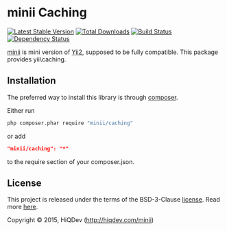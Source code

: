 minii Caching
=============

[![Latest Stable Version](https://poser.pugx.org/minii/caching/v/stable)](https://packagist.org/packages/minii/caching)
[![Total Downloads](https://poser.pugx.org/minii/caching/downloads)](https://packagist.org/packages/minii/caching)
[![Build Status](https://img.shields.io/travis/hiqdev/minii-caching.svg)](https://travis-ci.org/hiqdev/minii-caching)
[![Dependency Status](https://www.versioneye.com/php/minii:caching/dev-master/badge.svg)](https://www.versioneye.com/php/minii:caching/dev-master)

[minii](https://github.com/hiqdev/minii-core) is mini version of [Yii2](http://yiiframework.com/), supposed to be fully compatible.
This package provides yii\caching.

## Installation

The preferred way to install this library is through [composer](http://getcomposer.org/download/).

Either run

```sh
php composer.phar require "minii/caching"
```

or add

```json
"minii/caching": "*"
```

to the require section of your composer.json.

## License

This project is released under the terms of the BSD-3-Clause [license](LICENSE).
Read more [here](http://choosealicense.com/licenses/bsd-3-clause).

Copyright © 2015, HiQDev (http://hiqdev.com/minii)
